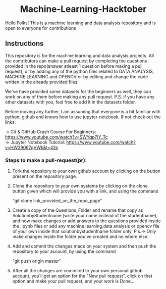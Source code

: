 <h1 align ="center">Machine-Learning-Hacktober</h1>

Hello Folks!
This is a machine learning and data analysis repository and is open to everyone for contributions

## Instructions
This repository is for the machine learning and data analysis projects. All the contributors can make a pull request by completing the questions provided in the repo(answer atleast 1 question before making a pull request), or by adding any of the python files related to DATA ANALYSIS, MACHINE LEARNING and OPENCV or by editing and change the code written in the already provided files.

We've have provided some datasets for the beginners as well, they can work on any of them before making any pull request. 
P.S. if you have any other datasets with you, feel free to add it in the datasets folder.

Before moving any further, I am assuming that everyone is a bit familiar with python, github and knows how to use jupyter-notebook.
If not check out the links:

-> Git & GitHub Crash Course For Beginners: https://www.youtube.com/watch?v=SWYqp7iY_Tc                                                 
-> Jupyter Notebook Tutorial: https://www.youtube.com/watch?v=HW29067qVWk&t=43s

### Steps to make a pull-request(pr): 
1) Fork the repository to your own github account by clicking on the button present on the repository page.
2) Clone the repository to your own systems by clicking on the clone button given which will provide you with a link, and using the command
   
   "git clone link_provided_on_the_repo_page"
3) Create a copy of the Questions_Folder and rename that copy as SolutionbyStudentname (write your name instead of the studentname), and now make changes or add answers to the questions provided inside the .ipynb files or add any machine learning,data analysis or opencv file of your own inside that solutionbystudentname folder only. 
P.s.-> Only make changes inside the folder you've created and no where else.
4) Add and commit the changes made on your system and then push the repository to your account, by using the command
  
   "git push origin master"

5) After all the changes are commited to your own personal github account, you'll get an option for the "New pull request", click on that option and make your pull request, and your work is Done...
